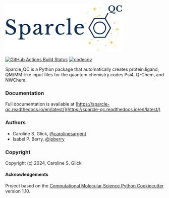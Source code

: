 [//]:Sparcle_QC
[//]:==============================

<p align="left">
    <picture>
    <img alt="Sparcle_QC logo" src="https://github.com/carolinesargent/sparcle_qc/blob/main/docs/_static/sparcle_logo.png" height="150px">
    </picture>
</p>

[//]: # (Badges)
[![GitHub Actions Build Status](https://github.com/carolinesargent/sparcle_qc/workflows/CI/badge.svg)](https://github.com/carolinesargent/sparcle_qc/actions?query=workflow%3ACI)
[![codecov](https://codecov.io/gh/carolinesargent/sparcle_qc/branch/main/graph/badge.svg)](https://codecov.io/gh/carolinesargent/sparcle_qc/branch/main)

Sparcle_QC is a Python package that automatically creates protein:ligand, QM/MM-like input files for the quantum chemistry codes Psi4, Q-Chem, and NWChem.

[//]: # (Software Package that Automatically Redistributes Charges for Embedded Quantum Chemistry)

### Documentation

Full documentation is available at [https://sparcle-qc.readthedocs.io/en/latest/](https://sparcle-qc.readthedocs.io/en/latest/)

### Authors

* Caroline S. Glick, [@carolinesargent](https://github.com/carolinesargent)
* Isabel P. Berry, [@ipberry](https://github.com/ipberry)

### Copyright

Copyright (c) 2024, Caroline S. Glick


#### Acknowledgements
 
Project based on the 
[Computational Molecular Science Python Cookiecutter](https://github.com/molssi/cookiecutter-cms) version 1.10.
